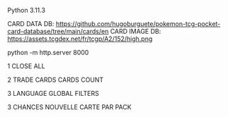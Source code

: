 Python 3.11.3

CARD DATA DB: https://github.com/hugoburguete/pokemon-tcg-pocket-card-database/tree/main/cards/en
CARD IMAGE DB: https://assets.tcgdex.net/fr/tcgp/A2/152/high.png

python -m http.server 8000

1 CLOSE ALL

2 TRADE CARDS
    CARDS COUNT

3 LANGUAGE GLOBAL FILTERS

3 CHANCES NOUVELLE CARTE PAR PACK